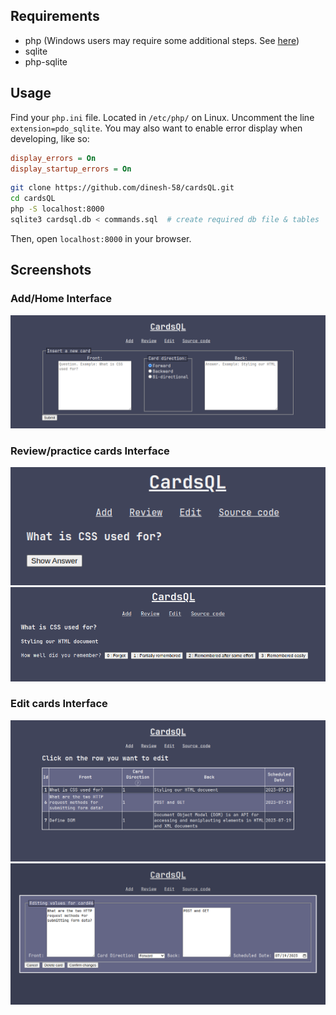 ## Requirements  
- php (Windows users may require some additional steps. See [here](https://www.php.net/manual/en/sqlite3.installation.php))
- sqlite
- php-sqlite

## Usage   
Find your `php.ini` file. Located in `/etc/php/` on Linux.
Uncomment the line `extension=pdo_sqlite`.
You may also want to enable error display when developing, like so: 
```ini
display_errors = On
display_startup_errors = On
```

``` sh
git clone https://github.com/dinesh-58/cardsQL.git
cd cardsQL
php -S localhost:8000
sqlite3 cardsql.db < commands.sql  # create required db file & tables
```
Then, open `localhost:8000` in your browser.

## Screenshots
### Add/Home Interface
![](./screenshots/add.png)
### Review/practice cards Interface
![](./screenshots/review-before.png)
![](./screenshots/review-after.png)
### Edit cards Interface
![](./screenshots/edit-before.png)
![](./screenshots/edit-after.png)
